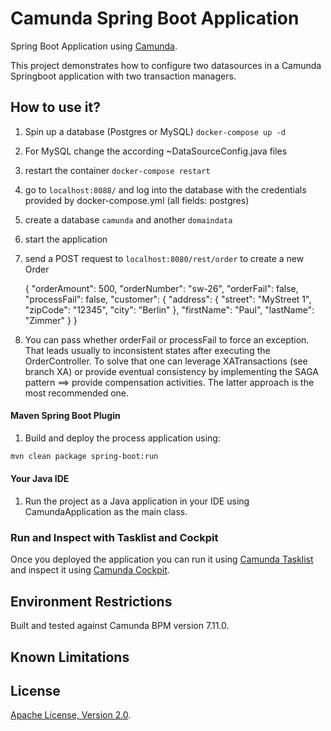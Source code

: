 # Camunda Spring Boot Application
Spring Boot Application using [Camunda](http://docs.camunda.org).

This project demonstrates how to configure two datasources in a Camunda Springboot application with two transaction managers.

## How to use it?

1. Spin up a database (Postgres or MySQL)
	``docker-compose up -d``
2. For MySQL change the according ~DataSourceConfig.java files
3. restart the container ``docker-compose restart``
4. go to ``localhost:8088/`` and log into the database with the credentials provided by docker-compose.yml (all fields: postgres)
5. create a database ``camunda`` and another ``domaindata``
6. start the application
7. send a POST request to ``localhost:8080/rest/order`` to create a new Order


    {
      "orderAmount": 500,
      "orderNumber": "sw-26",
      "orderFail": false,
      "processFail": false,
      "customer": {
          "address": {
              "street": "MyStreet 1",
              "zipCode": "12345",
              "city": "Berlin"
          },
          "firstName": "Paul",
          "lastName": "Zimmer"
      }
    }

8. You can pass whether orderFail or processFail to force an exception. That leads usually to inconsistent states after executing the OrderController. 
To solve that one can leverage XATransactions (see branch XA) or provide eventual consistency by implementing the SAGA pattern ==> provide compensation activities. The latter approach is the most recommended one.


#### Maven Spring Boot Plugin
1. Build and deploy the process application using:
```bash
mvn clean package spring-boot:run
```

#### Your Java IDE
1. Run the project as a Java application in your IDE using CamundaApplication as the main class.

### Run and Inspect with Tasklist and Cockpit
Once you deployed the application you can run it using
[Camunda Tasklist](http://docs.camunda.org/latest/guides/user-guide/#tasklist)
and inspect it using
[Camunda Cockpit](http://docs.camunda.org/latest/guides/user-guide/#cockpit).

## Environment Restrictions
Built and tested against Camunda BPM version 7.11.0.

## Known Limitations

## License
[Apache License, Version 2.0](http://www.apache.org/licenses/LICENSE-2.0).

<!-- HTML snippet for index page
  <tr>
    <td><img src="snippets/domainData/src/main/resources/process.png" width="100"></td>
    <td><a href="snippets/domainData">Camunda Spring Boot Application</a></td>
    <td>Spring Boot Application using [Camunda](http://docs.camunda.org).</td>
  </tr>
-->
<!-- Tweet
New @Camunda example: Camunda Spring Boot Application - Spring Boot Application using [Camunda](http://docs.camunda.org). https://github.com/camunda-consulting/code/tree/master/snippets/domainData
-->